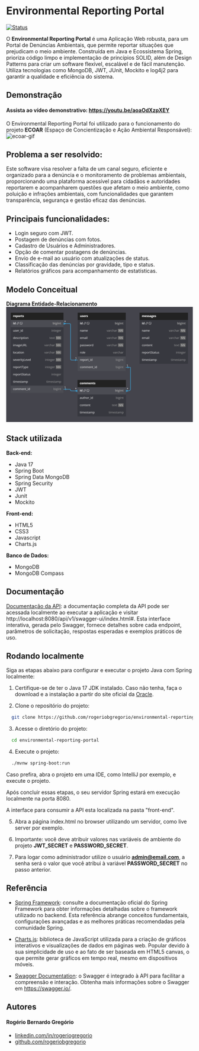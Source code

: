 # Environmental Reporting Portal
[![Status](https://img.shields.io/badge/Status-Concluído-brightgreen.svg)](https://github.com/seu-usuario/seu-projeto)

O **Environmental Reporting Portal** é uma Aplicação Web robusta, para um Portal de Denúncias Ambientais, que permite 
reportar situações que prejudicam o meio ambiente. Construída em Java e Ecossistema Spring, prioriza código limpo e implementação 
de princípios SOLID, além de Design Patterns para criar um software flexível, escalável e de fácil manutenção.
Utiliza tecnologias como MongoDB, JWT, JUnit, Mockito e log4j2 para garantir a qualidade e eficiência do sistema.

## Demonstração
#### Assista ao vídeo demonstrativo: https://youtu.be/aoaOdXzpXEY
O Environmental Reporting Portal foi utilizado para o funcionamento do projeto **ECOAR** (Espaço de Concientização e Ação Ambiental Responsável):
![ecoar-gif](https://github.com/rogeriobgregorio/environmental-reporting-portal/raw/main/screenshots/ECOAR.gif)


## Problema a ser resolvido:
Este software visa resolver a falta de um canal seguro, eficiente e organizado para a denúncia e o monitoramento de 
problemas ambientais, proporcionando uma plataforma acessível para cidadãos e autoridades reportarem e acompanharem 
questões que afetam o meio ambiente, como poluição e infrações ambientais, com funcionalidades que garantem transparência, 
segurança e gestão eficaz das denúncias.

## Principais funcionalidades:
- Login seguro com JWT.
- Postagem de denúncias com fotos.
- Cadastro de Usuários e Administradores.
- Opção de comentar postagens de denúncias.
- Envio de e-mail ao usuário com atualizações de status.
- Classificação das denúncias por gravidade, tipo e status.
- Relatórios gráficos para acompanhamento de estatísticas.

## Modelo Conceitual

**Diagrama Entidade-Relacionamento**
![diagram-der](https://github.com/rogeriobgregorio/environmental-reporting-portal/raw/main/screenshots/diagram-der.png)

## Stack utilizada

**Back-end:**
- Java 17
- Spring Boot
- Spring Data MongoDB
- Spring Security
- JWT
- Junit
- Mockito

**Front-end:**
- HTML5
- CSS3
- Javascript
- Charts.js

**Banco de Dados:**
- MongoDB
- MongoDB Compass

## Documentação

[Documentação da API](http://localhost:8080/api/v1/swagger-ui/index.html#):
a documentação completa da API pode ser acessada localmente ao executar a aplicação e visitar http://localhost:8080/api/v1/swagger-ui/index.html#. Esta interface interativa, gerada pelo Swagger, fornece detalhes sobre cada endpoint, parâmetros de solicitação, respostas esperadas e exemplos práticos de uso.

## Rodando localmente

Siga as etapas abaixo para configurar e executar o projeto Java com Spring localmente:

1. Certifique-se de ter o Java 17 JDK instalado. Caso não tenha, faça o download e a instalação a partir do site oficial da [Oracle](https://oracle.com/).

2. Clone o repositório do projeto:
```bash
  git clone https://github.com/rogeriobgregorio/environmental-reporting-portal
```

3. Acesse o diretório do projeto:
```bash
  cd environmental-reporting-portal
```

4. Execute o projeto:
```bash
  ./mvnw spring-boot:run
```
Caso prefira, abra o projeto em uma IDE, como IntelliJ por exemplo, e execute o projeto.

Após concluir essas etapas, o seu servidor Spring estará em execução localmente na porta 8080.

A interface para consumir a API esta localizada na pasta "front-end".

5. Abra a página index.html no browser utilizando um servidor, como live server por exemplo.

6. Importante: você deve atribuir valores nas variáveis de ambiente do projeto **JWT_SECRET** e **PASSWORD_SECRET**.

7. Para logar como administrador utilize o usuário **admin@email.com**, a senha será o valor que você atribui à variável **PASSWORD_SECRET** no passo anterior.


## Referência

- [Spring Framework](https://spring.io/):
  consulte a documentação oficial do Spring Framework para obter informações detalhadas sobre o framework utilizado no backend. Esta referência abrange conceitos fundamentais, configurações avançadas e as melhores práticas recomendadas pela comunidade Spring.

- [Charts.js](https://chartjs.org/): 
biblioteca de JavaScript utilizada para a criação de gráficos interativos e visualizações de dados em páginas web. Popular devido à sua simplicidade de uso e ao fato de ser baseada em HTML5 canvas, o que permite gerar gráficos em tempo real, mesmo em dispositivos móveis.

- [Swagger Documentation](https://swagger.io/): 
  o Swagger é integrado à API para facilitar a compreensão e interação. Obtenha mais informações sobre o Swagger em https://swagger.io/.

## Autores
#### Rogério Bernardo Gregório

- [linkedin.com/in/rogeriogregorio](https://www.linkedin.com/in/rogeriogregorio)
- [github.com/rogeriobgregorio](https://github.com/rogeriobgregorio)
